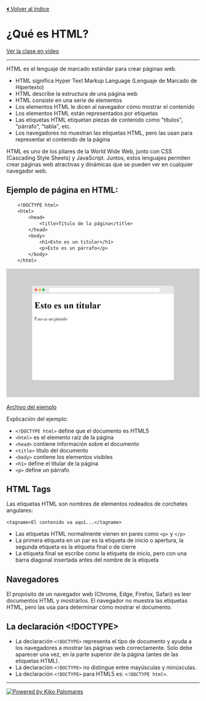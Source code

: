 [⏴ Volver al índice](../../README.md#índice-del-curso)

# ¿Qué es HTML?

[Ver la clase en vídeo](https://kikopalomares.com/clases/introduccion-a-html)

_____

HTML es el lenguaje de marcado estándar para crear páginas web.

- HTML significa Hyper Text Markup Language (Lenguaje de Marcado de Hipertexto)
- HTML describe la estructura de una página web
- HTML consiste en una serie de elementos
- Los elementos HTML le dicen al navegador cómo mostrar el contenido
- Los elementos HTML están representados por etiquetas
- Las etiquetas HTML etiquetan piezas de contenido como "títulos", "párrafo", "tabla", etc.
- Los navegadores no muestran las etiquetas HTML, pero las usan para representar el contenido de la página

HTML es uno de los pilares de la World Wide Web, junto con CSS (Cascading Style Sheets) y JavaScript. Juntos, estos lenguajes permiten crear páginas web atractivas y dinámicas que se pueden ver en cualquier navegador web.

## Ejemplo de página en HTML:

        <!DOCTYPE html>
        <html>
            <head>
                <title>Título de la página</title>
            </head>
            <body>
                <h1>Esto es un titular</h1>
                <p>Esto es un párrafo</p>
            </body>
        </html>

![Imagen de ejemplo](../../img/1.1_ejemplo.png)

[Archivo del ejemplo](1.1_ejemplo.html)

Explicación del ejemplo:
- `<!DOCTYPE html>` define que el documento es HTML5
- `<html>` es el elemento raíz de la página
- `<head>` contiene información sobre el documento
- `<title>` título del documento
- `<body>` contiene los elementos visibles
- `<h1>` define el titular de la página
- `<p>` define un párrafo

## HTML Tags
Las etiquetas HTML son nombres de elementos rodeados de corchetes angulares:

    <tagname>El contenido va aquí...</tagname>

- Las etiquetas HTML normalmente vienen en pares como `<p>` y `</p>`
- La primera etiqueta en un par es la etiqueta de inicio o apertura, la segunda etiqueta es la etiqueta final o de cierre
- La etiqueta final se escribe como la etiqueta de inicio, pero con una barra diagonal insertada antes del nombre de la etiqueta

## Navegadores
El propósito de un navegador web (Chrome, Edge, Firefox, Safari) es leer documentos HTML y mostrarlos. El navegador no muestra las etiquetas HTML, pero las usa para determinar cómo mostrar el documento.

## La declaración <!DOCTYPE>
- La declaración `<!DOCTYPE>` representa el tipo de documento y ayuda a los navegadores a mostrar las páginas web correctamente.
Solo debe aparecer una vez, en la parte superior de la página (antes de las etiquetas HTML).
- La declaración `<!DOCTYPE>` no distingue entre mayúsculas y minúsculas.
- La declaración `<!DOCTYPE>` para HTML5 es: `<!DOCTYPE html>`.

------------
[![Powered by Kiko Palomares](https://img.shields.io/badge/-Powered%20by%20Kiko%20Palomares-red)](https://kikopalomares.com/)
